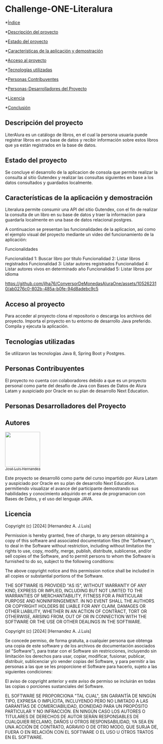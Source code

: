 # Challenge-ONE-Literalura

*[Índice](#índice)

*[Descripción del proyecto](#descripción-del-proyecto)

*[Estado del proyecto](#Estado-del-proyecto)

*[Características de la aplicación y demostración](#Características-de-la-aplicación-y-demostración)

*[Acceso al proyecto](#acceso-proyecto)

*[Tecnologías utilizadas](#tecnologías-utilizadas)

*[Personas Contribuyentes](#personas-contribuyentes)

*[Personas-Desarrolladores del Proyecto](#personas-desarrolladores)

*[Licencia](#licencia)

*[Conclusión](#conclusión)



<h2 id=#descripción-del-proyecto> Descripción del proyecto </h2>
<p>
LiterAlura es un catálogo de libros, en el cual la persona usuaria puede registrar libros en una base de datos y recibir información sobre estos libros que ya están registrados en la base de datos. 
</p>

<h2 id=#Estado-del-proyecto> Estado del proyecto </h2>
<p>
 Se concluye el desarrollo de la aplicacion de consola que permite realizar la consulta al sitio Gutendex y realizar las consultas siguientes en base a los datos consultados y guardados localmente.
</p>

<h2 id=##Características-de-la-aplicación-y-demostración> Características de la aplicación y demostración </h2>
<p>

Literalura permite consumir una API del sitio Gutendex, con el fin de realizar la consulta de un libro en su base de datos y traer la informacion para guardarla localmente en una base de datos relacional postgres. 

A continuacion se presentan las funcionalidades de la aplicacion, así como el ejemplo visual del proyecto mediante un video del funcionamiento de la aplicación:

Funcionalidades

Funcionalidad 1: Buscar libro por titulo
Funcionalidad 2: Listar libros registrados
Funcionalidad 3: Listar autores registrados
Funcionalidad 4: Listar autores vivos en determinado año
Funcionalidad 5: Listar libros por idioma

https://github.com/jlha76/ConversorDeMonedasAluraOne/assets/105262310/ab0276c0-802b-485a-b0fe-94d8adebc9c5

</p>

<h2 id=#acceso-proyecto> Acceso al proyecto </h2>
<p>
Para acceder al proyecto clona el repositorio o descarga los archivos del proyecto. Importa el proyecto en tu entorno de desarrollo Java preferido. Compila y ejecuta la aplicación.
</p>

<h2 id=##tecnologías-utilizadas> Tecnologías utilizadas </h2>
<p>
  Se utilizaron las tecnologías Java 8, Spring Boot y Postgres.
</p>

<h2 id=#personas-contribuyentes> Personas Contribuyentes </h2>
<p>
  El proyecto no cuenta con colaboradores debido a que es un proyecto personal como parte del desafio de Java con Bases de Datos de Alura Latam y auspiciado por Oracle en su plan de desarrollo Next Education.
</p>

<h2 id=#personas-desarrolladores> Personas  Desarrolladores del Proyecto </h2>
<p>

  ## Autores

[<img src="https://avatars.githubusercontent.com/u/105262310?v=4" width=115><br><sub>José Luis Hernandez</sub>](https://github.com/jlha76)

Este proyecto se desarrolló como parte del curso impartido por Alura Latam y auspiciado por Oracle en su plan de desarrollo Next Education. permitiendo visualizar el avance del participante demostrando sus habilidades y conocimiento adquirido en el area de programacion con Bases de Datos, y el uso del lenguaje JAVA.
</p>

<h2 id=#Licencia>Licencia</h2>
<p>

Copyright (c) [2024] [Hernandez A. J.Luis]

Permission is hereby granted, free of charge, to any person obtaining a copy
of this software and associated documentation files (the "Software"), to deal
in the Software without restriction, including without limitation the rights
to use, copy, modify, merge, publish, distribute, sublicense, and/or sell
copies of the Software, and to permit persons to whom the Software is
furnished to do so, subject to the following conditions:

The above copyright notice and this permission notice shall be included in all
copies or substantial portions of the Software.

THE SOFTWARE IS PROVIDED "AS IS", WITHOUT WARRANTY OF ANY KIND, EXPRESS OR
IMPLIED, INCLUDING BUT NOT LIMITED TO THE WARRANTIES OF MERCHANTABILITY,
FITNESS FOR A PARTICULAR PURPOSE AND NONINFRINGEMENT. IN NO EVENT SHALL THE
AUTHORS OR COPYRIGHT HOLDERS BE LIABLE FOR ANY CLAIM, DAMAGES OR OTHER
LIABILITY, WHETHER IN AN ACTION OF CONTRACT, TORT OR OTHERWISE, ARISING FROM,
OUT OF OR IN CONNECTION WITH THE SOFTWARE OR THE USE OR OTHER DEALINGS IN THE
SOFTWARE.



Copyright (c) [2024] [Hernandez A. J.Luis]

Se concede permiso, de forma gratuita, a cualquier persona que obtenga una copia
de este software y de los archivos de documentación asociados (el "Software"), para tratar
con el Software sin restricciones, incluyendo sin limitación los derechos
para usar, copiar, modificar, fusionar, publicar, distribuir, sublicenciar y/o vender
copias del Software, y para permitir a las personas a las que se les proporcione el Software
para hacerlo, sujeto a las siguientes condiciones:

El aviso de copyright anterior y este aviso de permiso se incluirán en todas las
copias o porciones sustanciales del Software.

EL SOFTWARE SE PROPORCIONA "TAL CUAL", SIN GARANTÍA DE NINGÚN TIPO, EXPRESA O
IMPLÍCITA, INCLUYENDO PERO NO LIMITADO A LAS GARANTÍAS DE COMERCIABILIDAD,
IDONEIDAD PARA UN PROPÓSITO PARTICULAR Y NO INFRACCIÓN. EN NINGÚN CASO LOS
AUTORES O TITULARES DE DERECHOS DE AUTOR SERÁN RESPONSABLES DE CUALQUIER RECLAMO, DAÑOS U OTROS
RESPONSABILIDAD, YA SEA EN UNA ACCIÓN DE CONTRATO, AGRAVIO O DE OTRO MODO, QUE SURJA DE,
FUERA O EN RELACIÓN CON EL SOFTWARE O EL USO U OTROS TRATOS EN EL
SOFTWARE.
</p>

